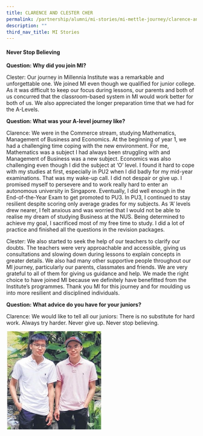 ```yaml
---
title: CLARENCE AND CLESTER CHER
permalink: /partnership/alumni/mi-stories/mi-mettle-journey/clarence-and-clester-cher/
description: ""
third_nav_title: MI Stories
---
```


<h4><strong>Never Stop Believing</strong></h4>
<p><strong>Question: Why did you join MI?<br /></strong></p>
<p>Clester: Our journey in Millennia Institute was a remarkable and unforgettable one. We joined MI even though we qualified for junior college. As it was difficult to keep our focus during lessons, our parents and both of us concurred that the classroom-based system in MI would work better for both of us. We also appreciated the longer preparation time that we had for the A-Levels.</p>
<p><strong>Question: What was your A-level journey like?</strong></p>
<p>Clarence: We were in the Commerce stream, studying Mathematics, Management of Business and Economics. At the beginning of year 1, we had a challenging time coping with the new environment. For me, Mathematics was a subject I had always been struggling with and Management of Business was a new subject. Economics was also challenging even though I did the subject at &lsquo;O&rsquo; level. I found it hard to cope with my studies at first, especially in PU2 when I did badly for my mid-year examinations. That was my wake-up call. I did not despair or give up. I promised myself to persevere and to work really hard to enter an autonomous university in Singapore. Eventually, I did well enough in the End-of-the-Year Exam to get promoted to PU3. In PU3, I continued to stay resilient despite scoring only average grades for my subjects. As &lsquo;A&rsquo; levels drew nearer, I felt anxious and was worried that I would not be able to realise my dream of studying Business at the NUS. Being determined to achieve my goal, I sacrificed most of my free time to study. I did a lot of practice and finished all the questions in the revision packages.</p>
<p>Clester: We also started to seek the help of our teachers to clarify our doubts. The teachers were very approachable and accessible, giving us consultations and slowing down during lessons to explain concepts in greater details. We also had many other supportive people throughout our MI journey, particularly our parents, classmates and friends. We are very grateful to all of them for giving us guidance and help. We made the right choice to have joined MI because we definitely have benefitted from the Institute&rsquo;s programmes. Thank you MI for this journey and for moulding us into more resilient and disciplined individuals.</p>
<p><strong>Question: What advice do you have for your juniors?</strong></p>
<p>Clarence: We would like to tell all our juniors: There is no substitute for hard work. Always try harder. Never give up. Never stop believing.</p>
<img style="width: 50%;" src="/images/cc.jpg" />